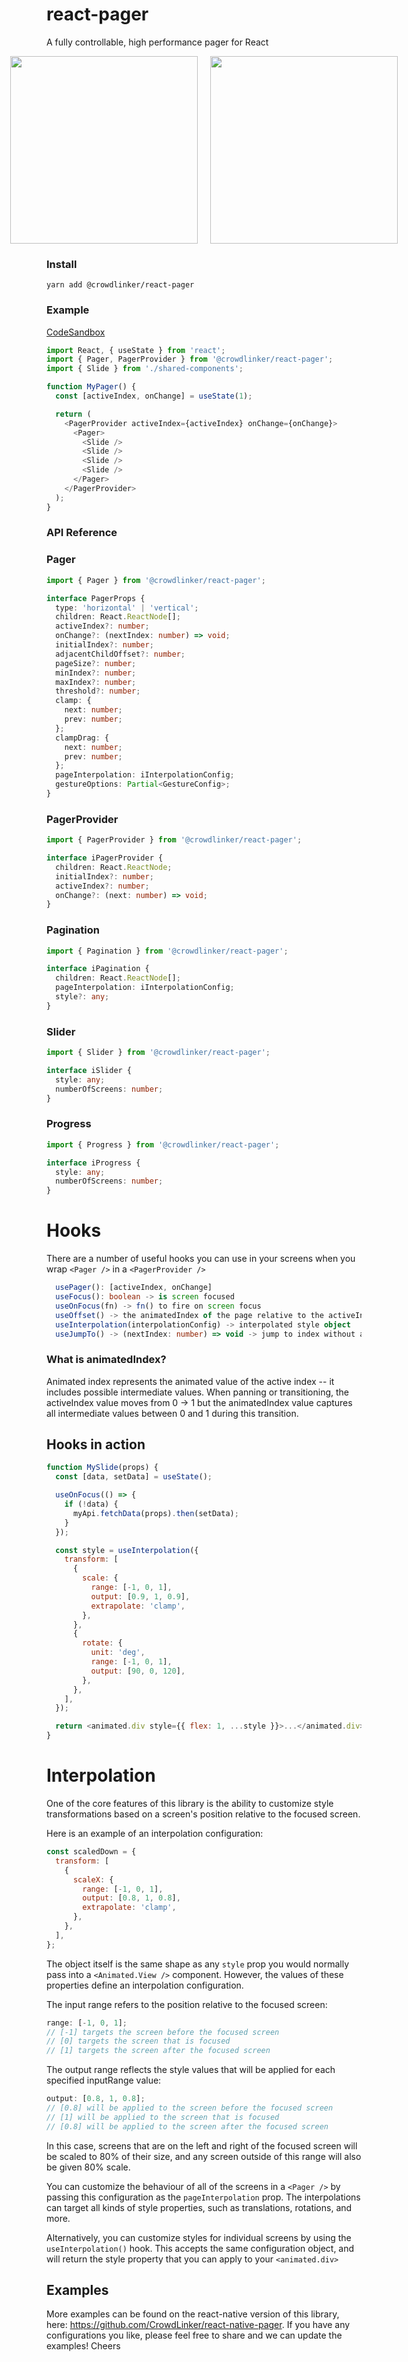 # react-pager

A fully controllable, high performance pager for React

<p align="center" style="display: flex; justify-content: center; align-items:center;">
  <img src="assets/kilter-cards-web.gif" width="300px"  style="margin: 0 10px"/>
  <img src="assets/tabs-web.gif" width="300px"  style="margin: 0 10px"/>
</p>

### Install

`yarn add @crowdlinker/react-pager`

### Example

[CodeSandbox](https://codesandbox.io/s/floral-rgb-rko24)

```javascript
import React, { useState } from 'react';
import { Pager, PagerProvider } from '@crowdlinker/react-pager';
import { Slide } from './shared-components';

function MyPager() {
  const [activeIndex, onChange] = useState(1);

  return (
    <PagerProvider activeIndex={activeIndex} onChange={onChange}>
      <Pager>
        <Slide />
        <Slide />
        <Slide />
        <Slide />
      </Pager>
    </PagerProvider>
  );
}
```

### API Reference

### Pager

```typescript
import { Pager } from '@crowdlinker/react-pager';

interface PagerProps {
  type: 'horizontal' | 'vertical';
  children: React.ReactNode[];
  activeIndex?: number;
  onChange?: (nextIndex: number) => void;
  initialIndex?: number;
  adjacentChildOffset?: number;
  pageSize?: number;
  minIndex?: number;
  maxIndex?: number;
  threshold?: number;
  clamp: {
    next: number;
    prev: number;
  };
  clampDrag: {
    next: number;
    prev: number;
  };
  pageInterpolation: iInterpolationConfig;
  gestureOptions: Partial<GestureConfig>;
}
```

### PagerProvider

```typescript
import { PagerProvider } from '@crowdlinker/react-pager';

interface iPagerProvider {
  children: React.ReactNode;
  initialIndex?: number;
  activeIndex?: number;
  onChange?: (next: number) => void;
}
```

### Pagination

```typescript
import { Pagination } from '@crowdlinker/react-pager';

interface iPagination {
  children: React.ReactNode[];
  pageInterpolation: iInterpolationConfig;
  style?: any;
}
```

### Slider

```typescript
import { Slider } from '@crowdlinker/react-pager';

interface iSlider {
  style: any;
  numberOfScreens: number;
}
```

### Progress

```typescript
import { Progress } from '@crowdlinker/react-pager';

interface iProgress {
  style: any;
  numberOfScreens: number;
}
```

# Hooks

There are a number of useful hooks you can use in your screens when you wrap `<Pager />` in a `<PagerProvider />`

```typescript
  usePager(): [activeIndex, onChange]
  useFocus(): boolean -> is screen focused
  useOnFocus(fn) -> fn() to fire on screen focus
  useOffset() -> the animatedIndex of the page relative to the activeIndex
  useInterpolation(interpolationConfig) -> interpolated style object
  useJumpTo() -> (nextIndex: number) => void -> jump to index without animation
```

### What is animatedIndex?

Animated index represents the animated value of the active index -- it includes possible intermediate values.
When panning or transitioning, the activeIndex value moves from 0 -> 1 but the animatedIndex value captures all intermediate values between 0 and 1 during this transition.

## Hooks in action

```javascript
function MySlide(props) {
  const [data, setData] = useState();

  useOnFocus(() => {
    if (!data) {
      myApi.fetchData(props).then(setData);
    }
  });

  const style = useInterpolation({
    transform: [
      {
        scale: {
          range: [-1, 0, 1],
          output: [0.9, 1, 0.9],
          extrapolate: 'clamp',
        },
      },
      {
        rotate: {
          unit: 'deg',
          range: [-1, 0, 1],
          output: [90, 0, 120],
        },
      },
    ],
  });

  return <animated.div style={{ flex: 1, ...style }}>...</animated.div>;
}
```

# Interpolation

One of the core features of this library is the ability to customize style transformations based on a screen's position relative to the focused screen.

Here is an example of an interpolation configuration:

```javascript
const scaledDown = {
  transform: [
    {
      scaleX: {
        range: [-1, 0, 1],
        output: [0.8, 1, 0.8],
        extrapolate: 'clamp',
      },
    },
  ],
};
```

The object itself is the same shape as any `style` prop you would normally pass into a `<Animated.View />` component. However, the values of these properties define an interpolation configuration.

The input range refers to the position relative to the focused screen:

```javascript
range: [-1, 0, 1];
// [-1] targets the screen before the focused screen
// [0] targets the screen that is focused
// [1] targets the screen after the focused screen
```

The output range reflects the style values that will be applied for each specified inputRange value:

```javascript
output: [0.8, 1, 0.8];
// [0.8] will be applied to the screen before the focused screen
// [1] will be applied to the screen that is focused
// [0.8] will be applied to the screen after the focused screen
```

In this case, screens that are on the left and right of the focused screen will be scaled to 80% of their size, and any screen outside of this range will also be given 80% scale.

You can customize the behaviour of all of the screens in a `<Pager />` by passing this configuration as the `pageInterpolation` prop. The interpolations can target all kinds of style properties, such as translations, rotations, and more.

Alternatively, you can customize styles for individual screens by using the `useInterpolation()` hook. This accepts the same configuration object, and will return the style property that you can apply to your `<animated.div>`

## Examples

More examples can be found on the react-native version of this library, here: https://github.com/CrowdLinker/react-native-pager. If you have any configurations you like, please feel free to share and we can update the examples! Cheers
